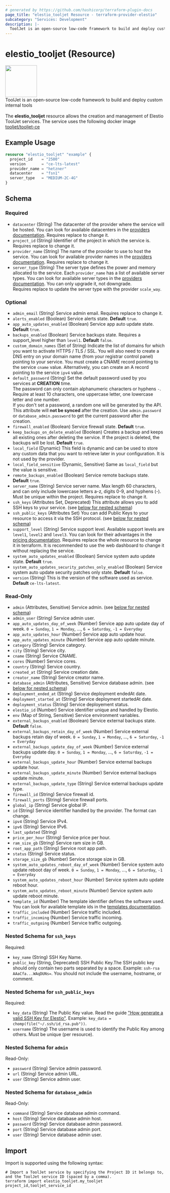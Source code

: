 ```yaml
---
# generated by https://github.com/hashicorp/terraform-plugin-docs
page_title: "elestio_tooljet Resource - terraform-provider-elestio"
subcategory: "Services: Development"
description: |-
  ToolJet is an open-source low-code framework to build and deploy custom internal toolsThe elestio_tooljet resource allows the creation and management of Elestio ToolJet services. The service uses the following docker image tooljet/tooljet-ce https://hub.docker.com/r/tooljet/tooljet-ce
---
```


# elestio_tooljet (Resource)

<img src="https://cf.appdrag.com/dashboard-openvm-clo-b2d42c/uploads/tooljet-Qcsg.png" width="100" /><br>ToolJet is an open-source low-code framework to build and deploy custom internal tools<br><br>The **elestio_tooljet** resource allows the creation and management of Elestio ToolJet services. The service uses the following docker image [tooljet/tooljet-ce](https://hub.docker.com/r/tooljet/tooljet-ce)

## Example Usage

```terraform
resource "elestio_tooljet" "example" {
  project_id    = "2500"
  version       = "ce-lts-latest"
  provider_name = "hetzner"
  datacenter    = "fsn1"
  server_type   = "MEDIUM-2C-4G"
}
```

<!-- schema generated by tfplugindocs -->
## Schema

### Required

- `datacenter` (String) The datacenter of the provider where the service will be hosted. You can look for available datacenters in the [providers documentation](https://registry.terraform.io/providers/elestio/elestio/latest/docs/guides/providers_datacenters_server_types). Requires replace to change it.
- `project_id` (String) Identifier of the project in which the service is. Requires replace to change it.
- `provider_name` (String) The name of the provider to use to host the service. You can look for available provider names in the [providers documentation](https://registry.terraform.io/providers/elestio/elestio/latest/docs/guides/providers_datacenters_server_types). Requires replace to change it.
- `server_type` (String) The server type defines the power and memory allocated to the service. Each `provider_name` has a list of available server types. You can look for available server types in the [providers documentation](https://registry.terraform.io/providers/elestio/elestio/latest/docs/guides/providers_datacenters_server_types). You can only upgrade it, not downgrade.<br/>Requires replace to update the server type with the provider `scale_way`.

### Optional

- `admin_email` (String) Service admin email. Requires replace to change it.
- `alerts_enabled` (Boolean) Service alerts state. **Default** `true`.
- `app_auto_updates_enabled` (Boolean) Service app auto update state. **Default** `true`.
- `backups_enabled` (Boolean) Service backups state.  Requires a support_level higher than `level1`. **Default** `false`.
- `custom_domain_names` (Set of String) Indicate the list of domains for which you want to activate HTTPS / TLS / SSL. You will also need to create a DNS entry on your domain name (from your registrar control panel) pointing to your service. You must create a CNAME record pointing to the service `cname` value. Alternatively, you can create an A record pointing to the service `ipv4` value.
- `default_password` (String) Set the default password used by you services at **CREATION** time.</br>The password can only contain alphanumeric characters or hyphens `-`. Require at least 10 characters, one uppercase letter, one lowercase letter and one number.</br>If you don't set a password, a random one will be generated by the API.</br>This attribute will **not be synced** after the creation. Use `admin.password` or `database_admin.password` to get the current password after the creation.
- `firewall_enabled` (Boolean) Service firewall state. **Default** `true`.
- `keep_backups_on_delete_enabled` (Boolean) Creates a backup and keeps all existing ones after deleting the service. If the project is deleted, the backups will be lost. **Default** `true`.
- `local_field` (Dynamic) This field is dynamic and can be used to store any custom data that you want to retrieve later in your configuration. It is not used by the provider.
- `local_field_sensitive` (Dynamic, Sensitive) Same as `local_field` but the value is sensitive.
- `remote_backups_enabled` (Boolean) Service remote backups state. **Default** `true`.
- `server_name` (String) Service server name. Max length 60 characters, and can only include lowercase letters a-z, digits 0-9, and hyphens (-). Must be unique within the project. Requires replace to change it.
- `ssh_keys` (Attributes Set, Deprecated) This attribute allows you to add SSH keys to your service. (see [below for nested schema](#nestedatt--ssh_keys))
- `ssh_public_keys` (Attributes Set) You can add Public Keys to your resource to access it via the SSH protocol. (see [below for nested schema](#nestedatt--ssh_public_keys))
- `support_level` (String) Service support level. Available support levels are `level1`, `level2` and `level3`. You can look for their advantages in the [pricing documentation](https://elest.io/pricing). Requires replace the whole resource to change it in terraform. It is recommended to use the web dashboard to change it without replacing the service.
- `system_auto_updates_enabled` (Boolean) Service system auto update state. **Default** `true`.
- `system_auto_updates_security_patches_only_enabled` (Boolean) Service system auto update security patches only state. **Default** `false`.
- `version` (String) This is the version of the software used as service. **Default** `ce-lts-latest`.

### Read-Only

- `admin` (Attributes, Sensitive) Service admin. (see [below for nested schema](#nestedatt--admin))
- `admin_user` (String) Service admin user.
- `app_auto_updates_day_of_week` (Number) Service app auto update day of week. `0 = Sunday`, `1 = Monday`, ..., `6 = Saturday`, `-1 = Everyday`
- `app_auto_updates_hour` (Number) Service app auto update hour.
- `app_auto_updates_minute` (Number) Service app auto update minute.
- `category` (String) Service category.
- `city` (String) Service city.
- `cname` (String) Service CNAME.
- `cores` (Number) Service cores.
- `country` (String) Service country.
- `created_at` (String) Service creation date.
- `creator_name` (String) Service creator name.
- `database_admin` (Attributes, Sensitive) Service database admin. (see [below for nested schema](#nestedatt--database_admin))
- `deployment_ended_at` (String) Service deployment endedAt date.
- `deployment_started_at` (String) Service deployment startedAt date.
- `deployment_status` (String) Service deployement status.
- `elestio_id` (Number) Service identifier unique and handled by Elestio.
- `env` (Map of String, Sensitive) Service environment variables.
- `external_backups_enabled` (Boolean) Service external backups state. **Default** `false`.
- `external_backups_retain_day_of_week` (Number) Service external backups retain day of week. `0 = Sunday`, `1 = Monday`, ..., `6 = Saturday`, `-1 = Everyday`
- `external_backups_update_day_of_week` (Number) Service external backups update day. `0 = Sunday`, `1 = Monday`, ..., `6 = Saturday`, `-1 = Everyday`
- `external_backups_update_hour` (Number) Service external backups update hour.
- `external_backups_update_minute` (Number) Service external backups update minute.
- `external_backups_update_type` (String) Service external backups update type.
- `firewall_id` (String) Service firewall id.
- `firewall_ports` (String) Service firewall ports.
- `global_ip` (String) Service global IP.
- `id` (String) Service identifier handled by the provider. The format can change.
- `ipv4` (String) Service IPv4.
- `ipv6` (String) Service IPv6.
- `last_updated` (String)
- `price_per_hour` (String) Service price per hour.
- `ram_size_gb` (String) Service ram size in GB.
- `root_app_path` (String) Service root app path.
- `status` (String) Service status.
- `storage_size_gb` (Number) Service storage size in GB.
- `system_auto_updates_reboot_day_of_week` (Number) Service system auto update reboot day of week. `0 = Sunday`, `1 = Monday`, ..., `6 = Saturday`, `-1 = Everyday`
- `system_auto_updates_reboot_hour` (Number) Service system auto update reboot hour.
- `system_auto_updates_reboot_minute` (Number) Service system auto update reboot minute.
- `template_id` (Number) The template identifier defines the software used. You can look for available template ids in the [templates documentation](https://elest.io/fully-managed-services).
- `traffic_included` (Number) Service traffic included.
- `traffic_incoming` (Number) Service traffic incoming.
- `traffic_outgoing` (Number) Service traffic outgoing.

<a id="nestedatt--ssh_keys"></a>
### Nested Schema for `ssh_keys`

Required:

- `key_name` (String) SSH Key Name.
- `public_key` (String, Deprecated) SSH Public Key.The SSH public key should only contain two parts separated by a space. Example: `ssh-rsa AAaCfa...WAqDUNs=`. You should not include the username, hostname, or comment.


<a id="nestedatt--ssh_public_keys"></a>
### Nested Schema for `ssh_public_keys`

Required:

- `key_data` (String) The Public Key value. Read the guide ["How generate a valid SSH Key for Elestio"](https://registry.terraform.io/providers/elestio/elestio/latest/docs/guides/ssh_keys). Example: `key_data = chomp(file("~/.ssh/id_rsa.pub"))`.
- `username` (String) The username is used to identify the Public Key among others. Must be unique (per resource).


<a id="nestedatt--admin"></a>
### Nested Schema for `admin`

Read-Only:

- `password` (String) Service admin password.
- `url` (String) Service admin URL.
- `user` (String) Service admin user.


<a id="nestedatt--database_admin"></a>
### Nested Schema for `database_admin`

Read-Only:

- `command` (String) Service database admin command.
- `host` (String) Service database admin host.
- `password` (String) Service database admin password.
- `port` (String) Service database admin port.
- `user` (String) Service database admin user.

## Import

Import is supported using the following syntax:

```shell
# Import a ToolJet service by specifying the Project ID it belongs to, and the ToolJet service ID (spaced by a comma).
terraform import elestio_tooljet.my_tooljet project_id,tooljet_service_id
```
